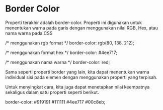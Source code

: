 # Border Color
Properti terakhir adalah border-color. Properti ini digunakan untuk menentukan warna pada garis dengan menggunakan nilai RGB, Hex, atau nama warna pada CSS

/* menggunakan rgb format */
border-color: rgb(80, 138, 212);
 
/* menggunakan format hex */
border-color: #4ee717;
 
/* menggunakan nama warna */
border-color: red;

Sama seperti properti border yang lain, kita dapat menentukan warna individual sisi pada elemen dengan menggunakan properti yang terpisah.

Untuk menyingkat cara, kita juga dapat menetapkan nilai keempatnya sekaligus dalam satu properti seperti berikut.

border-color: #919191 #111111 #4ee717 #00c8eb;
